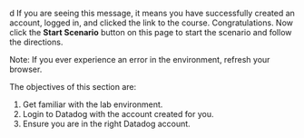 d
If you are seeing this message, it means you have successfully created an account, logged in, and clicked the link to the course. Congratulations. Now click the **Start Scenario** button on this page to start the scenario and follow the directions.

Note: If you ever experience an error in the environment, refresh your browser.

The objectives of this section are:

1. Get familiar with the lab environment.
2. Login to Datadog with the account created for you.
3. Ensure you are in the right Datadog account.
